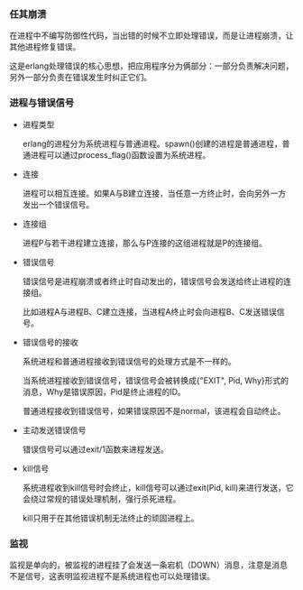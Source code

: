 ### 任其崩溃

在进程中不编写防御性代码，当出错的时候不立即处理错误，而是让进程崩溃，让其他进程修复错误。

这是erlang处理错误的核心思想，把应用程序分为俩部分：一部分负责解决问题，另外一部分负责在错误发生时纠正它们。





### 进程与错误信号

- 进程类型

  erlang的进程分为系统进程与普通进程。spawn()创建的进程是普通进程，普通进程可以通过process_flag()函数设置为系统进程。

- 连接

  进程可以相互连接。如果A与B建立连接，当任意一方终止时，会向另外一方发出一个错误信号。

- 连接组

  进程P与若干进程建立连接，那么与P连接的这组进程就是P的连接组。

- 错误信号

  错误信号是进程崩溃或者终止时自动发出的，错误信号会发送给终止进程的连接组。

  比如进程A与进程B、C建立连接，当进程A终止时会向进程B、C发送错误信号。

- 错误信号的接收

  系统进程和普通进程接收到错误信号的处理方式是不一样的。

  当系统进程接收到错误信号，错误信号会被转换成{"EXIT", Pid, Why}形式的消息，Why是错误原因，Pid是终止进程的ID。

  普通进程接收到错误信号，如果错误原因不是normal，该进程会自动终止。

  

- 主动发送错误信号

  错误信号可以通过exit/1函数来进程发送。



- kill信号

  系统进程收到kill信号时会终止，kill信号可以通过exit(Pid, kill)来进行发送，它会绕过常规的错误处理机制，强行杀死进程。

  kill只用于在其他错误机制无法终止的顽固进程上。



### 监视

监视是单向的，被监视的进程挂了会发送一条宕机（DOWN）消息，注意是消息不是信号，这表明监视进程不是系统进程也可以处理错误。







